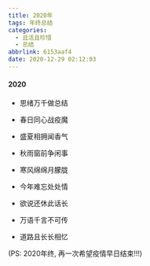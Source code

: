 ```yaml
---
title: 2020年
tags: 年终总结
categories:
  - 且活且珍惜
  - 总结
abbrlink: 6153aaf4
date: 2020-12-29 02:12:03
---
```

#### 2020

- 思绪万千做总结

- 春日同心战疫魔

- 盛夏相拥闻香气

- 秋雨窗前争闲事

- 寒风绵绵月朦胧

- 今年难忘处处情

- 欲说还休此话长

- 万语千言不可传

- 道路且长长相忆


(PS: 2020年终, 再一次希望疫情早日结束!!!)



